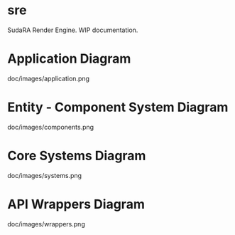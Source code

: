 # sre
SudaRA Render Engine.
WIP documentation.


# Application Diagram
doc/images/application.png

# Entity - Component System Diagram
doc/images/components.png

# Core Systems Diagram
doc/images/systems.png

# API Wrappers Diagram
doc/images/wrappers.png